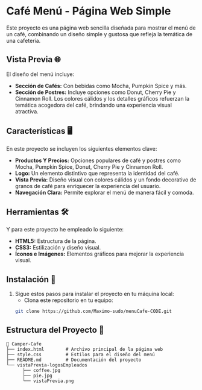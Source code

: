 # Café Menú - Página Web Simple  
Este proyecto es una página web sencilla diseñada para mostrar el menú de un café, combinando un diseño simple y gustosa que refleja la temática de una cafetería.

## **Vista Previa** 🌐
El diseño del menú incluye:
   - **Sección de Cafés:** Con bebidas como Mocha, Pumpkin Spice y más.
   - **Sección de Postres:** Incluye opciones como Donut, Cherry Pie y Cinnamon Roll.
Los colores cálidos y los detalles gráficos refuerzan la temática acogedora del café, brindando una experiencia visual atractiva.

## **Características** 🖥️
En este proyecto se incluyen los siguientes elementos clave:
- **Productos Y Precios:** Opciones populares de café y postres como Mocha, Pumpkin Spice, Donut, Cherry Pie y Cinnamon Roll.
- **Logo:** Un elemento distintivo que representa la identidad del café.
- **Vista Previa:** Diseño visual con colores cálidos y un fondo decorativo de granos de café para enriquecer la experiencia del usuario.
- **Navegación Clara:** Permite explorar el menú de manera fácil y comoda.

## **Herramientas** 🛠️
Y para este proyecto he empleado lo siguiente: 
- **HTML5:** Estructura de la página.
- **CSS3:** Estilización y diseño visual.
- **Íconos e Imágenes:** Elementos gráficos para mejorar la experiencia visual.

## **Instalación** 🚀  
1. Sigue estos pasos para instalar el proyecto en tu máquina local:
   - Clona este repositorio en tu equipo:
   ```bash
   git clone https://github.com/Maximo-sudo/menuCafe-CODE.git

## **Estructura del Proyecto** 📂 

```plaintext
📁 Camper-Cafe
├── index.html        # Archivo principal de la página web
├── style.css         # Estilos para el diseño del menú
├── README.md         # Documentación del proyecto
└── vistaPrevia-logosEmpleados
      ├── coffee.jpg
      ├── pie.jpg
      └── vistaPrevia.png



